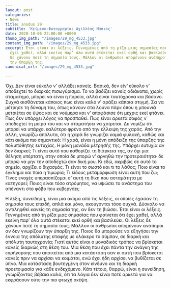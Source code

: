 ```yaml
---
layout: post
categories:
- News
title: anodus 29
subtitle: 'Κείμενο-Φωτογραφία: Αχιλλέας Νάσιος'
date: 2020-10-06 22:00:00 +0000
thumb_img_path: "/images/29_mg_4533.jpg"
content_img_path: "/images/29_mg_4533.jpg"
excerpt: Έτσι είναι οι λέξεις. Γεννημένες από τη ρίζα μιας σημασίας που φαίνεται ότι
  έχει χαθεί, αλλά εκείνη παρ’ όλα αυτά στέκεται εκεί ορθή και βασιλεύει. Οι λέξεις
  δε χάνουν ποτέ τη σημασία τους. Μάλλον οι άνθρωποι απομένουν ανάπηροι αν δεν γνωρίζουν
  την ύπαρξη της.
canonical_url: "/images/29_mg_4533.jpg"

---
```

Όχι. Δεν είναι εύκολο ν’ αλλάξει κανείς. Βασικά, δεν είν’ εύκολο ν’ αποδεχτεί το διαρκές πισωγύρισμα. Το να βαδίζει κανείς αδιάκοπα, χωρίς σταματημό, μπορεί να είναι η πορεία, αλλά είναι ταυτόχρονα και βάσανο. Συχνά αισθάνεται κάποιος πως είναι καλό ν’ αράξει κάποια στιγμή. Σα να μέτρησε τη δύναμη του, όπως κάνουν στα λούνα πάρκ όπου η μπουνιά μετριέται σε ύψος και σε νούμερα και ν’ αποφάσισε ότι μέχρις εκεί φτάνει. Πως δεν υπάρχει λόγος να προσπαθεί. Πως είναι αρκετά σοφός ν΄ αποδεχτεί τη μοίρα του και να σταματήσει να χαίρεται. Δε νομίζω ότι μπορεί να υπάρχει καλύτερο φρένο από την έλλειψη της χαράς. Από την άλλη, γνωρίζω απόλυτα, ότι η χαρά δε γνωρίζει καμιά φυλακή, καθώς και κάτι ακόμα πιο σημαντικό: Η χαρά, είναι η μόνη απόδειξη της ύπαρξης της πολυπόθητης ευτυχίας. Η μόνη μονάδα μέτρησής της. Υπάρχει ευτυχία αν δεν διαρκεί; Τι είναι αυτό που καθορίζει τη διάρκεια της, αν όχι μια θέληση υπέρτατη, στην οποία δε μπορώ ν’ αρνηθώ την προτεραιότητα· δε μπορώ να μην την αποδεχτώ σαν δική μου. Κι εδώ, ακριβώς σε αυτό το σημείο, αρχίζει ο διχασμός. Τι είναι το σωστό και τι το λάθος; Ποιο είναι το έγκλημα και ποια η τιμωρία; Τι είδους μεταμόρφωση είναι αυτή που ζω; Τίνος ενοχές υπερασπίζομαι σ’ αυτή τη δίκη που ασταμάτητα με κατηγορεί; Ποιος είναι τόσο ατρόμητος, να υψώσει το ανάστημα του απέναντι στο φόβο που κυβερνάει;

Η λέξη, συνείδηση, είναι μια ακόμα από τις λέξεις, οι οποίες έχασαν τη σημασία τους επειδή, απλά και μόνο, ακούγονται τόσο συχνά. Δύσκολο να αντιληφθεί κανείς τη σημασία της, αν δεν τη βιώσει. Έτσι είναι οι λέξεις. Γεννημένες από τη ρίζα μιας σημασίας που φαίνεται ότι έχει χαθεί, αλλά εκείνη παρ’ όλα αυτά στέκεται εκεί ορθή και βασιλεύει. Οι λέξεις δε χάνουν ποτέ τη σημασία τους. Μάλλον οι άνθρωποι απομένουν ανάπηροι αν δεν γνωρίζουν την ύπαρξη της. Ποιος θα μπορούσε να εξηγήσει την έννοια της απόλυτης επαφής με ολάκερο το σύμπαν, σε διαρκή και απόλυτη ταυτοχρονία; Γιατί αυτός είναι ο μοναδικός τρόπος να βρίσκεται κανείς διαρκώς στη θέση του. Μια θέση που έχει πάντα την ανάγκη της εγρήγορσης που απαιτείται από μια κατάσταση σαν κι αυτή που βρίσκεται κανείς πριν να αρχίσει να κοιμάται, ενώ έχει ήδη αρχίσει να βυθίζεται σε ύπνο. Μια κατάσταση βουτηγμένη στον κίνδυνο και τη διαρκή προετοιμασία για κάθε ενδεχόμενο. Κάτι τέτοιο, θαρρώ, είναι η συνείδηση, γνωρίζοντας βέβαια καλά, ότι τα λόγια δεν είναι ποτέ αρκετά για να εκφράσουν ούτε την πιο φτωχή σκέψη.